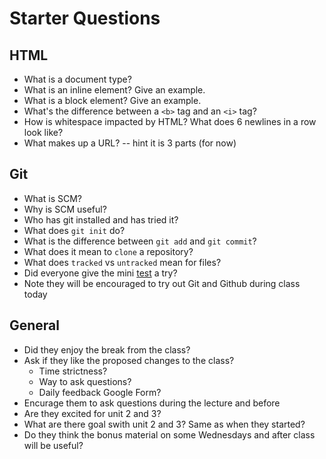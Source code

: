# Starter Questions

## HTML

* What is a document type?
* What is an inline element? Give an example.
* What is a block element? Give an example.
* What's the difference between a `<b>` tag and an `<i>` tag?
* How is whitespace impacted by HTML? What does 6 newlines in a row look like?
* What makes up a URL? -- hint it is 3 parts (for now)

## Git

* What is SCM?
* Why is SCM useful?
* Who has git installed and has tried it?
* What does `git init` do?
* What is the difference between `git add` and `git commit`?
* What does it mean to `clone` a repository?
* What does `tracked` vs `untracked` mean for files?
* Did everyone give the mini [test](https://learn.co/lessons/git-basics-quiz) a try?
* Note they will be encouraged to try out Git and Github during class today

## General

* Did they enjoy the break from the class?
* Ask if they like the proposed changes to the class?
  * Time strictness?
  * Way to ask questions?
  * Daily feedback Google Form?
* Encurage them to ask questions during the lecture and before
* Are they excited for unit 2 and 3?
* What are there goal swith unit 2 and 3? Same as when they started?
* Do they think the bonus material on some Wednesdays and after class will be useful?
